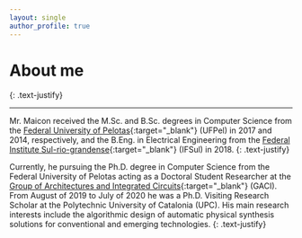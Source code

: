 ```yaml
---
layout: single
author_profile: true
---
```


# About me
{: .text-justify}

<hr>

Mr. Maicon received the M.Sc. and B.Sc. degrees in Computer Science from the [Federal University of Pelotas](https://ufpel.edu.br){:target="\_blank"} (UFPel) in 2017 and 2014, respectively, and the B.Eng. in Electrical Engineering from the [Federal Institute Sul-rio-grandense](https://ifsul.edu.br){:target="\_blank"} (IFSul) in 2018. 
{: .text-justify} 

Currently, he pursuing the Ph.D. degree in Computer Science from the Federal University of Pelotas acting as a Doctoral Student Researcher at the [Group of Architectures and Integrated Circuits](https://wp.ufpel.edu.br/gaci/){:target="\_blank"} (GACI). From August of 2019 to July of 2020 he was a Ph.D. Visiting Research Scholar at the Polytechnic University of Catalonia (UPC). His main research interests include the algorithmic design of automatic physical synthesis solutions for conventional and emerging technologies.
{: .text-justify}
